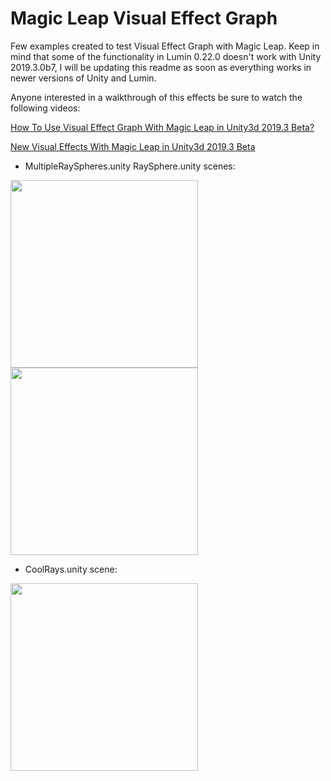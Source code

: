 # Magic Leap Visual Effect Graph

Few examples created to test Visual Effect Graph with Magic Leap. Keep in mind that some of the functionality in Lumin 0.22.0 doesn't work with Unity 2019.3.0b7, I will be updating this readme as soon as everything works in newer versions of Unity and Lumin.

Anyone interested in a walkthrough of this effects be sure to watch the following videos:

[How To Use Visual Effect Graph With Magic Leap in Unity3d 2019.3 Beta?](https://youtu.be/OAJ2MtW9B8k)

[New Visual Effects With Magic Leap in Unity3d 2019.3 Beta](https://youtu.be/iJFgqz0vvcI)

- MultipleRaySpheres.unity RaySphere.unity scenes:

<img src="https://github.com/dilmerv/MagicLeapVisualEffectGraph/blob/master/docs/images/multiplerayspheres.gif" width="300">

<img src="https://github.com/dilmerv/MagicLeapVisualEffectGraph/blob/master/docs/images/rayspehere.gif" width="300">

- CoolRays.unity scene:

<img src="https://github.com/dilmerv/MagicLeapVisualEffectGraph/blob/master/docs/images/coolrays.gif" width="300">